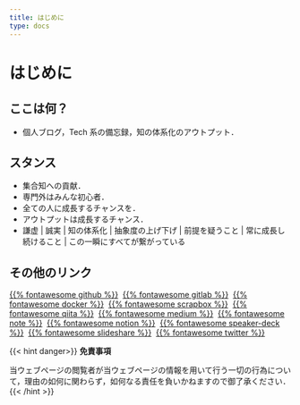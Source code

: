 ```yaml
---
title: はじめに
type: docs
---
```


# はじめに

## ここは何？
- 個人ブログ，Tech 系の備忘録，知の体系化のアウトプット．

## スタンス
- 集合知への貢献．
- 専門外はみんな初心者．
- 全ての人に成長するチャンスを．
- アウトプットは成長するチャンス．
- 謙虚 | 誠実 | 知の体系化 | 抽象度の上げ下げ | 前提を疑うこと | 常に成長し続けること | この一瞬にすべてが繋がっている

## その他のリンク
[{{% fontawesome github %}}](https://github.com/solareenlo)&nbsp;
[{{% fontawesome gitlab %}}](https://gitlab.com/solareenlo)&nbsp;
[{{% fontawesome docker %}}](https://hub.docker.com/u/solareenlo)&nbsp;
[{{% fontawesome scrapbox %}}](https://scrapbox.io/solareenlo)&nbsp;
[{{% fontawesome qiita %}}](https://qiita.com/solareenlo)&nbsp;
[{{% fontawesome medium %}}](https://medium.com/@solareenlo)&nbsp;
[{{% fontawesome note %}}](https://note.mu/solareenlo)&nbsp;
[{{% fontawesome notion %}}](https://notion.so/solareenlo)&nbsp;
[{{% fontawesome speaker-deck %}}](https://speakerdeck.com/solareenlo/stars)&nbsp;
[{{% fontawesome slideshare %}}](https://www.slideshare.net/reenlosola/favorites)&nbsp;
[{{% fontawesome twitter %}}](https://twitter.com/solareenlo)

{{< hint danger>}}
**免責事項**

当ウェブページの閲覧者が当ウェブページの情報を用いて行う一切の行為について，理由の如何に関わらず，如何なる責任を負いかねますので御了承ください．
{{< /hint >}}
